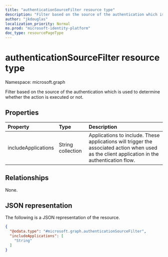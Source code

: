 ```yaml
---
title: "authenticationSourceFilter resource type"
description: "Filter based on the source of the authentication which is used to determine whether the action is executed or not."
author: "jkdouglas"
localization_priority: Normal
ms.prod: "microsoft-identity-platform"
doc_type: resourcePageType
---
```


# authenticationSourceFilter resource type

Namespace: microsoft.graph

Filter based on the source of the authentication which is used to determine whether the action is executed or not.

## Properties

|Property|Type|Description|
|:---|:---|:---|
|includeApplications|String collection|Applications to include. These applications will trigger the associated action when used as the client application in the authentication flow.|

## Relationships

None.

## JSON representation

The following is a JSON representation of the resource.
<!-- {
  "blockType": "resource",
  "@odata.type": "microsoft.graph.authenticationSourceFilter"
}
-->

``` json
{
  "@odata.type": "#microsoft.graph.authenticationSourceFilter",
  "includeApplications": [
    "String"
  ]
}
```
